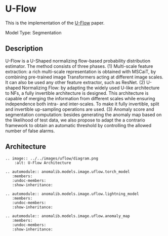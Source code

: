 # U-Flow

This is the implementation of the [U-Flow](https://arxiv.org/abs/2211.12353) paper.

Model Type: Segmentation

## Description

U-Flow is a U-Shaped normalizing flow-based probability distribution estimator.
The method consists of three phases.
(1) Multi-scale feature extraction: a rich multi-scale representation is obtained with MSCaiT, by combining pre-trained image Transformers acting at different image scales. It can also be used any other feature extractor, such as ResNet.
(2) U-shaped Normalizing Flow: by adapting the widely used U-like architecture to NFs, a fully invertible architecture is designed. This architecture is capable of merging the information from different scales while ensuring independence both intra- and inter-scales. To make it fully invertible, split and invertible up-sampling operations are used.
(3) Anomaly score and segmentation computation: besides generating the anomaly map based on the likelihood of test data, we also propose to adapt the a contrario framework to obtain an automatic threshold by controlling the allowed number of false alarms.

## Architecture

```{eval-rst}
.. image:: ../../images/uflow/diagram.png
    :alt: U-Flow Architecture
```

```{eval-rst}
.. automodule:: anomalib.models.image.uflow.torch_model
   :members:
   :undoc-members:
   :show-inheritance:
```

```{eval-rst}
.. automodule:: anomalib.models.image.uflow.lightning_model
   :members:
   :undoc-members:
   :show-inheritance:
```

```{eval-rst}
.. automodule:: anomalib.models.image.uflow.anomaly_map
   :members:
   :undoc-members:
   :show-inheritance:
```
